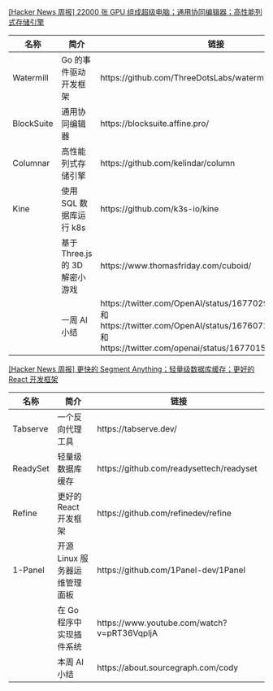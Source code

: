 [[Hacker News 周报] 22000 张 GPU
组成超级电脑；通用协同编辑器；高性能列式存储引擎](https://www.bilibili.com/video/BV13z4y1J73N)
<table>
  <theader>
    <th>名称</th>
    <th>简介</th>
    <th>链接</th>
  </theader>
  <tbody>
    <tr>
      <td>Watermill</td>
      <td>Go 的事件驱动开发框架</td>
      <td>https://github.com/ThreeDotsLabs/watermill</td>
    </tr><tr>
      <td>BlockSuite</td>
      <td>通用协同编辑器</td>
      <td>https://blocksuite.affine.pro/</td>
    </tr><tr>
      <td>Columnar</td>
      <td>高性能列式存储引擎</td>
      <td>https://github.com/kelindar/column</td>
    </tr><tr>
      <td>Kine</td>
      <td>使用 SQL 数据库运行 k8s</td>
      <td>https://github.com/k3s-io/kine</td>
    </tr><tr>
      <td></td>
      <td>基于 Three.js 的 3D 解密小游戏</td>
      <td>https://www.thomasfriday.com/cuboid/</td>
    </tr><tr>
      <td></td>
      <td>一周 AI 小结</td>
      <td>https://twitter.com/OpenAI/status/1677029947544838144 和
        https://twitter.com/OpenAI/status/1676072388436594688 和
        https://twitter.com/openai/status/1677015057316872192</td>
    </tr>
  </tbody>
</table>

[[Hacker News 周报] 更快的 Segment Anything；轻量级数据库缓存；更好的 React
开发框架](https://www.bilibili.com/video/BV1eM4y1772Y)
<table>
  <theader>
    <th>名称</th>
    <th>简介</th>
    <th>链接</th>
  </theader>
  <tbody>
    <tr>
      <td>Tabserve</td>
      <td>一个反向代理工具</td>
      <td>https://tabserve.dev/</td>
    </tr><tr>
      <td>ReadySet</td>
      <td>轻量级数据库缓存</td>
      <td>https://github.com/readysettech/readyset</td>
    </tr><tr>
      <td>Refine</td>
      <td>更好的 React 开发框架</td>
      <td>https://github.com/refinedev/refine</td>
    </tr><tr>
      <td>1-Panel</td>
      <td>开源 Linux 服务器运维管理面板</td>
      <td>https://github.com/1Panel-dev/1Panel</td>
    </tr><tr>
      <td></td>
      <td>在 Go 程序中实现插件系统</td>
      <td>https://www.youtube.com/watch?v=pRT36VqpljA</td>
    </tr><tr>
      <td></td>
      <td>本周 AI 小结</td>
      <td>https://about.sourcegraph.com/cody</td>
    </tr>
  </tbody>
</table>